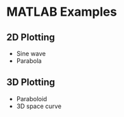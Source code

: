 # MATLAB Examples


## 2D Plotting
- Sine wave
- Parabola

## 3D Plotting
- Paraboloid
- 3D space curve